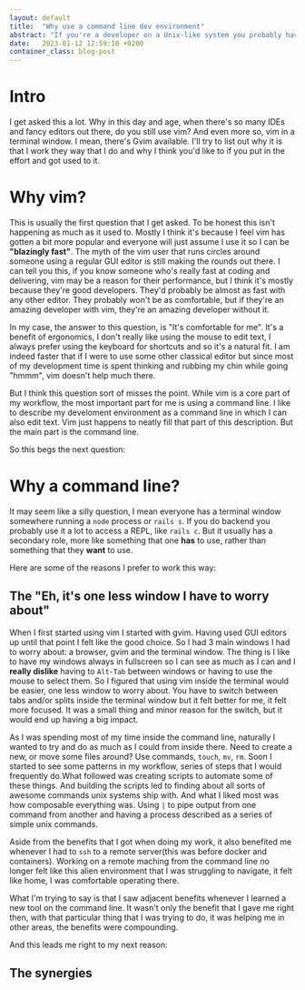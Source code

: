 ```yaml
---
layout: default
title:  "Why use a command line dev environment"
abstract: "If you're a developer on a Unix-like system you probably have a lot of dotfiles in your $HOME folder. It's likely that you don't really pay a lot of attention to them and so they start to get pretty stuffed and complex. Let's learn how to manage them and keep them cleaner"
date:   2023-01-12 12:59:10 +0200
container_class: blog-post
---
```

# Intro

I get asked this a lot. Why in this day and age, when there's so many IDEs and fancy editors out there, do you still use vim? And even more so, vim in a terminal window. I mean, there's Gvim available. I'll try to list out why it is that I work they way that I do and why I think you'd like to if you put in the effort and got used to it.


# Why vim?

This is usually the first question that I get asked. To be honest this isn't happening as much as it used to. Mostly I think it's because I feel vim has gotten a bit more popular and everyone will just assume I use it so I can be **"blazingly fast"**. The myth of the vim user that runs circles around someone using a regular GUI editor is still making the rounds out there. I can tell you this, if you know someone who's really fast at coding and delivering, vim may be a reason for their performance, but I think it's mostly because they're good developers. They'd probably be almost as fast with any other editor. They probably won't be as comfortable, but if they're an amazing developer with vim, they're an amazing developer without it.

In my case, the answer to this question, is "It's comfortable for me". It's a benefit of ergonomics, I don't really like using the mouse to edit text, I always prefer using the keyboard for shortcuts and so it's a natural fit. I am indeed faster that if I were to use some other classical editor but since most of my development time is spent thinking and rubbing my chin while going "hmmm", vim doesn't help much there.

But I think this question sort of misses the point. While vim is a core part of my workflow, the most important part for me is using a command line. I like to describe my develoment environment as a command line in which I can also edit text. Vim just happens to neatly fill that part of this description. But the main part is the command line.

So this begs the next question:

# Why a command line?

It may seem like a silly question, I mean everyone has a terminal window somewhere running a `node` process or `rails s`. If you do backend you probably use it a lot to access a REPL, like `rails c`. But it usually has a secondary role, more like something that one **has** to use, rather than something that they **want** to use.

Here are some of the reasons I prefer to work this way:

## The "Eh, it's one less window I have to worry about"

When I first started using vim I started with gvim. Having used GUI editors up until that point I felt like the good choice. So I had 3 main windows I had to worry about: a browser, gvim and the terminal window. The thing is I like to have my windows always in fullscreen so I can see as much as I can and I **really dislike** having to `Alt-Tab` between windows or having to use the mouse to select them. So I figured that using vim inside the terminal would be easier, one less window to worry about. You have to switch between tabs and/or splits inside the terminal window but it felt better for me, it felt more focused.
It was a small thing and minor reason for the switch, but it would end up having a big impact.

As I was spending most of my time inside the command line, naturally I wanted to try and do as much as I could from inside there. Need to create a new, or move some files around? Use commands, `touch`, `mv`, `rm`. Soon I started to see some patterns in my workflow, series of steps that I would frequently do.What followed was creating scripts to automate some of these things. And building the scripts led to finding about all sorts of awesome commands unix systems ship with. And
what I liked most was how composable everything was. Using `|` to pipe output from one command from another and having a process described as a series of simple unix commands.

Aside from the benefits that I got when doing my work, it also benefited me whenever I had to `ssh` to a remote server(this was before docker and containers). Working on a remote maching from the command line no longer felt like this alien environment that I was struggling to navigate, it felt like home, I was comfortable operating there.

What I'm trying to say is that I saw adjacent benefits whenever I learned a new tool on the command line. It wasn't only the benefit that I gave me right then, with that particular thing that I was trying to do, it was helping me in other areas, the benefits were compounding.

And this leads me right to my next reason:

## The synergies

